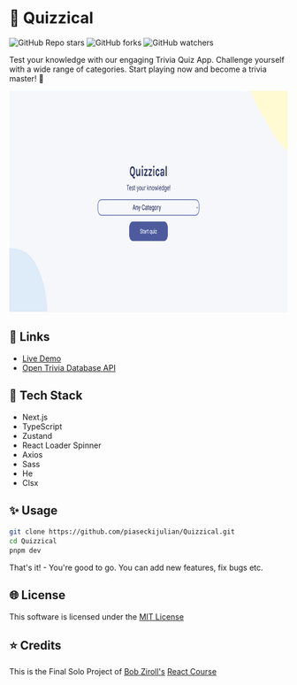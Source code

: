 # 🚀 Quizzical

![GitHub Repo stars](https://img.shields.io/github/stars/piaseckijulian/Quizzical?style=for-the-badge)
![GitHub forks](https://img.shields.io/github/forks/piaseckijulian/Quizzical?style=for-the-badge)
![GitHub watchers](https://img.shields.io/github/watchers/piaseckijulian/Quizzical?style=for-the-badge)

Test your knowledge with our engaging Trivia Quiz App. Challenge yourself with a wide range of categories. Start playing now and become a trivia master! 🚀

<img src="./public/thumbnail.png" alt="Image of Quizzical" width="800" height="400" />

## 🔗 Links

- [Live Demo](https://julian-quizzical.vercel.app)
- [Open Trivia Database API](https://opentdb.com)

## 📐 Tech Stack

- Next.js
- TypeScript
- Zustand
- React Loader Spinner
- Axios
- Sass
- He
- Clsx

## ✨ Usage

```bash
git clone https://github.com/piaseckijulian/Quizzical.git
cd Quizzical
pnpm dev
```

That's it! - You're good to go. You can add new features, fix bugs etc.

## 🌐 License

This software is licensed under the [MIT License](https://github.com/piaseckijulian/Quizzical/blob/main/LICENSE)

## ⭐ Credits

This is the Final Solo Project of [Bob Ziroll's](https://twitter.com/bobziroll) [React Course](https://scrimba.com/learn/learnreact)
